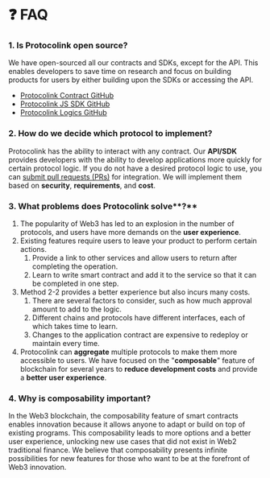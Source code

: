 # ❓ FAQ

### 1. Is Protocolink open source?

We have open-sourced all our contracts and SDKs, except for the API. This enables developers to save time on research and focus on building products for users by either building upon the SDKs or accessing the API.

* [Protocolink Contract GitHub](https://github.com/dinngo/protocolink-contract)
* [Protocolink JS SDK GitHub](https://github.com/dinngo/protocolink-js-sdk)
* [Protocolink Logics GitHub](https://github.com/dinngo/protocolink-logics)

### 2. How do we decide which protocol to implement?

Protocolink has the ability to interact with any contract. Our **API/SDK** provides developers with the ability to develop applications more quickly for certain protocol logic. If you do not have a desired protocol logic to use, you can [submit pull requests (PRs)](https://github.com/dinngo/composable-router-logics) for integration. We will implement them based on **security**, **requirements**, and **cost**.

### **3. What problems does** Protocolink solve**?**

1. The popularity of Web3 has led to an explosion in the number of protocols, and users have more demands on the **user experience**.
2. Existing features require users to leave your product to perform certain actions.
   1. Provide a link to other services and allow users to return after completing the operation.
   2. Learn to write smart contract and add it to the service so that it can be completed in one step.
3. Method 2-2 provides a better experience but also incurs many costs.
   1. There are several factors to consider, such as how much approval amount to add to the logic.
   2. Different chains and protocols have different interfaces, each of which takes time to learn.
   3. Changes to the application contract are expensive to redeploy or maintain every time.
4. Protocolink can **aggregate** multiple protocols to make them more accessible to users. We have focused on the "**composable**" feature of blockchain for several years to **reduce development costs** and provide a **better user experience**.

### 4. Why is composability important?

In the Web3 blockchain, the composability feature of smart contracts enables innovation because it allows anyone to adapt or build on top of existing programs. This composability leads to more options and a better user experience, unlocking new use cases that did not exist in Web2 traditional finance. We believe that composability presents infinite possibilities for new features for those who want to be at the forefront of Web3 innovation.

